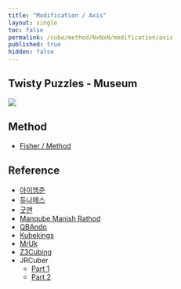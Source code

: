 ```yaml
---
title: "Modification / Axis"
layout: single
toc: false
permalink: /cube/method/NxNxN/modification/axis
published: true
hidden: false
---
```


<head>
  <base target="_blank">
</head>



## Twisty Puzzles - Museum

<a href="https://twistypuzzles.com/app/museum/museum_showitem.php?pkey=1598">
  <img src="https://twistypuzzles.com/museum/large/01598-03.jpg">
</a>



## Method

- [Fisher / Method](/cube/method/NxNxN/modification/fisher#method)



## Reference

- [아이엠준](https://youtu.be/fFtSgap-zeo)
- [듀나메스](https://youtu.be/8KjHoNOGWLE)
- [굿맨](https://youtu.be/UiMSYt-SRs8)
- [Manqube Manish Rathod](https://youtu.be/ZzKHiNCrfgo)
- [QBAndo](https://youtu.be/IHZqOXrWv68)
- [Kubekings](https://youtu.be/jJRV4zVW9S0)
- [MrUk](https://youtu.be/Yrmq0m4vjfE)
- [Z3Cubing](https://youtu.be/DdYBkV07WpM)
- JRCuber
  - [Part 1](https://youtu.be/NR8eeqePIms)
  - [Part 2](https://youtu.be/8iNbxlcU6xY)